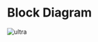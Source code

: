  #   Block  Diagram


![ultra](https://user-images.githubusercontent.com/94118726/143897237-a742245d-ef65-4779-8586-bbd8e7f5786a.JPG)

